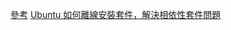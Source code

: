 [參考](https://trello.com/c/XbOKOVmo)
[Ubuntu 如何離線安裝套件，解決相依性套件問題](https://www.jinnsblog.com/2020/11/linux-ubuntu-offline-install-package.html)